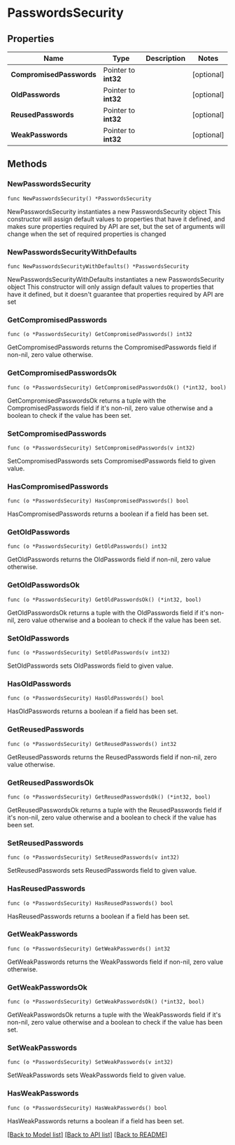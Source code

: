 # PasswordsSecurity

## Properties

Name | Type | Description | Notes
------------ | ------------- | ------------- | -------------
**CompromisedPasswords** | Pointer to **int32** |  | [optional] 
**OldPasswords** | Pointer to **int32** |  | [optional] 
**ReusedPasswords** | Pointer to **int32** |  | [optional] 
**WeakPasswords** | Pointer to **int32** |  | [optional] 

## Methods

### NewPasswordsSecurity

`func NewPasswordsSecurity() *PasswordsSecurity`

NewPasswordsSecurity instantiates a new PasswordsSecurity object
This constructor will assign default values to properties that have it defined,
and makes sure properties required by API are set, but the set of arguments
will change when the set of required properties is changed

### NewPasswordsSecurityWithDefaults

`func NewPasswordsSecurityWithDefaults() *PasswordsSecurity`

NewPasswordsSecurityWithDefaults instantiates a new PasswordsSecurity object
This constructor will only assign default values to properties that have it defined,
but it doesn't guarantee that properties required by API are set

### GetCompromisedPasswords

`func (o *PasswordsSecurity) GetCompromisedPasswords() int32`

GetCompromisedPasswords returns the CompromisedPasswords field if non-nil, zero value otherwise.

### GetCompromisedPasswordsOk

`func (o *PasswordsSecurity) GetCompromisedPasswordsOk() (*int32, bool)`

GetCompromisedPasswordsOk returns a tuple with the CompromisedPasswords field if it's non-nil, zero value otherwise
and a boolean to check if the value has been set.

### SetCompromisedPasswords

`func (o *PasswordsSecurity) SetCompromisedPasswords(v int32)`

SetCompromisedPasswords sets CompromisedPasswords field to given value.

### HasCompromisedPasswords

`func (o *PasswordsSecurity) HasCompromisedPasswords() bool`

HasCompromisedPasswords returns a boolean if a field has been set.

### GetOldPasswords

`func (o *PasswordsSecurity) GetOldPasswords() int32`

GetOldPasswords returns the OldPasswords field if non-nil, zero value otherwise.

### GetOldPasswordsOk

`func (o *PasswordsSecurity) GetOldPasswordsOk() (*int32, bool)`

GetOldPasswordsOk returns a tuple with the OldPasswords field if it's non-nil, zero value otherwise
and a boolean to check if the value has been set.

### SetOldPasswords

`func (o *PasswordsSecurity) SetOldPasswords(v int32)`

SetOldPasswords sets OldPasswords field to given value.

### HasOldPasswords

`func (o *PasswordsSecurity) HasOldPasswords() bool`

HasOldPasswords returns a boolean if a field has been set.

### GetReusedPasswords

`func (o *PasswordsSecurity) GetReusedPasswords() int32`

GetReusedPasswords returns the ReusedPasswords field if non-nil, zero value otherwise.

### GetReusedPasswordsOk

`func (o *PasswordsSecurity) GetReusedPasswordsOk() (*int32, bool)`

GetReusedPasswordsOk returns a tuple with the ReusedPasswords field if it's non-nil, zero value otherwise
and a boolean to check if the value has been set.

### SetReusedPasswords

`func (o *PasswordsSecurity) SetReusedPasswords(v int32)`

SetReusedPasswords sets ReusedPasswords field to given value.

### HasReusedPasswords

`func (o *PasswordsSecurity) HasReusedPasswords() bool`

HasReusedPasswords returns a boolean if a field has been set.

### GetWeakPasswords

`func (o *PasswordsSecurity) GetWeakPasswords() int32`

GetWeakPasswords returns the WeakPasswords field if non-nil, zero value otherwise.

### GetWeakPasswordsOk

`func (o *PasswordsSecurity) GetWeakPasswordsOk() (*int32, bool)`

GetWeakPasswordsOk returns a tuple with the WeakPasswords field if it's non-nil, zero value otherwise
and a boolean to check if the value has been set.

### SetWeakPasswords

`func (o *PasswordsSecurity) SetWeakPasswords(v int32)`

SetWeakPasswords sets WeakPasswords field to given value.

### HasWeakPasswords

`func (o *PasswordsSecurity) HasWeakPasswords() bool`

HasWeakPasswords returns a boolean if a field has been set.


[[Back to Model list]](../README.md#documentation-for-models) [[Back to API list]](../README.md#documentation-for-api-endpoints) [[Back to README]](../README.md)


